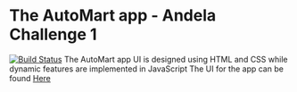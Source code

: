 # The AutoMart app - Andela Challenge 1
[![Build Status](https://travis-ci.org/travis-ci/AutoMart.svg?branch=travis-ui)](https://travis-ci.org/travis-ci/AutoMart)
The AutoMart app UI is designed using HTML and CSS while dynamic features are implemented in JavaScript
The UI for the app can be found [Here](https://kingsley-einstein.github.io/AutoMart/UI/views)
